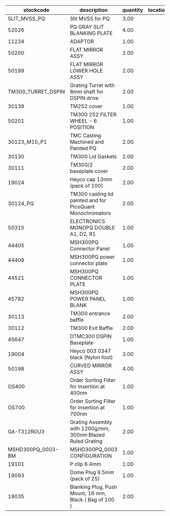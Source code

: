 |stockcode|description|quantity|location|
|---------|-----------|--------|--------|
|SLIT_MVSS_PQ|Slit MVSS for PQ|3.00||
|52026|PQ GRAY SLIT BLANKING PLATE|4.00||
|11234|ADAPTOR|1.00||
|50200|FLAT MIRROR ASSY|2.00||
|50199|FLAT MIRROR LOWER HOLE ASSY|2.00||
|TM300_TURRET_DSPIN|Grating Turret with 8mm shaft for DSPIN drive|2.00||
|30139|TM252 cover|1.00||
|50201|TM300 252 FILTER WHEEL - 6 POSITION|1.00||
|30123_M10_P1|TMC Casting Machined and Painted PQ|2.00||
|30130|TM300 Lid Gaskets|2.00||
|30111|TM300/2 baseplate cover|2.00||
|19024|Heyco cap 13mm (pack of 100)|2.00||
|30124_PQ|TM300 casting lid painted and for PicoQuant Monochromators|2.00||
|50315|ELECTRONICS MONOPQ DOUBLE A1, D2, R1|1.00||
|44405|MSH300PQ Connector Panel|1.00||
|44408|MSH300PQ power connector plate|1.00||
|44521|MSH300PQ CONNECTOR PLATE|1.00||
|45782|MSH300PQ POWER PANEL BLANK|1.00||
|30113|TM300 entrance baffle|2.00||
|30112|TM300 Exit Baffle|2.00||
|45647|DTMC300 DSPIN Baseplate|1.00||
|19004|Heyco 003 0347 black (Nylon foot)|3.00||
|50198|CURVED MIRROR ASSY|4.00||
|OS400|Order Sorting Filter for Insertion at 400nm|1.00||
|OS700|Order Sorting Filter for Insertion at 700nm|1.00||
|GA-T312R0U3|Grating Assembly with 1200g/mm, 300nm Blazed Ruled Grating|2.00||
|MSHD300PQ_0003-BM|MSHD300PQ_0003 CONFIGURATION|1.00||
|19101|P clip 6.4mm|1.00||
|19093|Dome Plug 9.5mm (pack of 25)|1.00||
|19035|Blanking Plug, Push Mount, 16 mm, Black ( Bag of 100 )|2.00||
